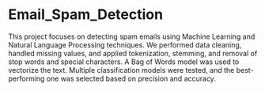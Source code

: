 # Email_Spam_Detection
This project focuses on detecting spam emails using Machine Learning and Natural Language Processing techniques. We performed data cleaning, handled missing values, and applied tokenization, stemming, and removal of stop words and special characters. A Bag of Words model was used to vectorize the text. Multiple classification models were tested, and the best-performing one was selected based on precision and accuracy.
